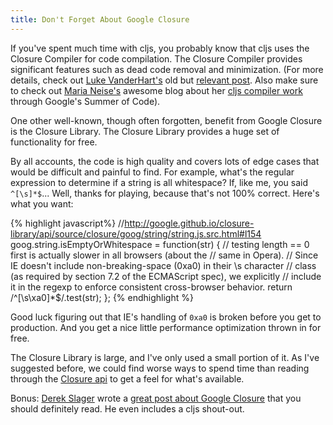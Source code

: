 ```yaml
---
title: Don't Forget About Google Closure
---
```


If you've spent much time with cljs, you probably know that cljs uses the Closure Compiler for code compilation. The Closure Compiler provides significant features such as dead code removal and minimization. (For more details, check out [Luke VanderHart's][luke-twitter] old but [relevant post][luke-post]. Also make sure to check out [Maria Neise's][mayaneise-twitter] awesome blog about her [cljs compiler work][mayaneise-blog] through Google's Summer of Code).

One other well-known, though often forgotten, benefit from Google Closure is the Closure Library. The Closure Library provides a huge set of functionality for free.

By all accounts, the code is high quality and covers lots of edge cases that would be difficult and painful to find. For example, what's the regular expression to determine if a string is all whitespace? If, like me, you said `^[\s]*$`... Well, thanks for playing, because that's not 100% correct. Here's what you want:

{% highlight javascript%}
//http://google.github.io/closure-library/api/source/closure/goog/string/string.js.src.html#l154
goog.string.isEmptyOrWhitespace = function(str) {
  // testing length == 0 first is actually slower in all browsers (about the
  // same in Opera).
  // Since IE doesn't include non-breaking-space (0xa0) in their \s character
  // class (as required by section 7.2 of the ECMAScript spec), we explicitly
  // include it in the regexp to enforce consistent cross-browser behavior.
  return /^[\s\xa0]*$/.test(str);
};
{% endhighlight %}

Good luck figuring out that IE's handling of `0xa0` is broken before you get to production. And you get a nice little performance optimization thrown in for free.

The Closure Library is large, and I've only used a small portion of it. As I've suggested before, we could find worse ways to spend time than reading through the [Closure api][closure-api] to get a feel for what's available.

Bonus: [Derek Slager][derek-twitter] wrote a [great post about Google Closure][derek-post] that you should definitely read. He even includes a cljs shout-out.

[luke-twitter]: https://twitter.com/levanderhart
[luke-post]: http://lukevanderhart.com/2011/09/30/using-javascript-and-clojurescript.html
[mayaneise-twitter]: https://twitter.com/mayaneise
[mayaneise-blog]: http://mneise.github.io/index.html
[closure-api]: http://google.github.io/closure-library/api/
[derek-twitter]: https://twitter.com/derekslager
[derek-post]: http://derekslager.com/blog/posts/2015/06/five-years-of-google-closure.ashx
